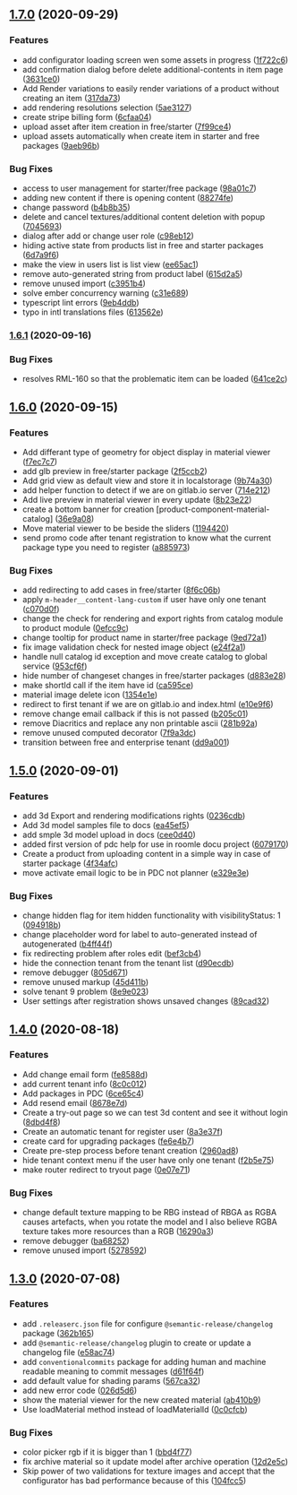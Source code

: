 ## [1.7.0](https://gitlab.com/roomle/web/roomle-pdc/compare/v1.6.1...v1.7.0) (2020-09-29)


### Features

* add configurator loading screen wen some assets in progress ([1f722c6](https://gitlab.com/roomle/web/roomle-pdc/commit/1f722c62319c51653e7e4d5510eb36c46dae0fef))
* add confirmation dialog before delete additional-contents in item page ([3631ce0](https://gitlab.com/roomle/web/roomle-pdc/commit/3631ce0d2c2fdb85acfa89ddb4544c498f46a57a))
* Add Render variations to easily render variations of a product without creating an item ([317da73](https://gitlab.com/roomle/web/roomle-pdc/commit/317da739f291f04cca40f71f2b588d0a34e91941))
* add rendering resolutions selection ([5ae3127](https://gitlab.com/roomle/web/roomle-pdc/commit/5ae31277eb397f63d534615fd649efda70059dba))
* create stripe billing form ([6cfaa04](https://gitlab.com/roomle/web/roomle-pdc/commit/6cfaa04b6c3ede79cdc9a86a5340e9fe0c4084d2))
* upload asset after item creation in free/starter ([7f99ce4](https://gitlab.com/roomle/web/roomle-pdc/commit/7f99ce47b71016fd700f47c56769682b080db005))
* upload assets automatically when create item in starter and free packages ([9aeb96b](https://gitlab.com/roomle/web/roomle-pdc/commit/9aeb96b04cce9561d53f95c49d9657d591b32f44))


### Bug Fixes

* access to user management for starter/free package ([98a01c7](https://gitlab.com/roomle/web/roomle-pdc/commit/98a01c7dd708294cdf4db708c3fc23ef4f354a4d))
* adding new content if there is opening content ([88274fe](https://gitlab.com/roomle/web/roomle-pdc/commit/88274fe067bb62b4fba727985df77f4462e39f78))
* change password ([b4b8b35](https://gitlab.com/roomle/web/roomle-pdc/commit/b4b8b35227e4b9a7a2b1af2d69e43a1ad069d9ec))
* delete and cancel textures/additional content deletion with popup ([7045693](https://gitlab.com/roomle/web/roomle-pdc/commit/7045693450cb253d6d71fd2ee4cbe295aefb16c1))
* dialog after add or change user role ([c98eb12](https://gitlab.com/roomle/web/roomle-pdc/commit/c98eb124c0d20670a6a187d1230deaf5820d9ade))
* hiding active state from products list in free and starter packages ([6d7a9f6](https://gitlab.com/roomle/web/roomle-pdc/commit/6d7a9f693afb98ad14db0fbd48e206c6317a1b3f))
* make the view in users list is list view ([ee65ac1](https://gitlab.com/roomle/web/roomle-pdc/commit/ee65ac10d61afc616425e05f6c368de509bbf1da))
* remove auto-generated string from product label ([615d2a5](https://gitlab.com/roomle/web/roomle-pdc/commit/615d2a501e8706c5e8989d3b9463046626086ca2))
* remove unused import ([c3951b4](https://gitlab.com/roomle/web/roomle-pdc/commit/c3951b4e5f905ee10ab006398d3aaa98596952c1))
* solve ember concurrency warning ([c31e689](https://gitlab.com/roomle/web/roomle-pdc/commit/c31e6893ef1e24a4b768e00700c5d35f54e97226))
* typescript lint errors ([9eb4ddb](https://gitlab.com/roomle/web/roomle-pdc/commit/9eb4ddbe24ab21858b420930bb5d347d4fad07e6))
* typo in intl translations files ([613562e](https://gitlab.com/roomle/web/roomle-pdc/commit/613562efdceec7dec2ed9401d92bb1ec26372d71))

### [1.6.1](https://gitlab.com/roomle/web/roomle-pdc/compare/v1.6.0...v1.6.1) (2020-09-16)


### Bug Fixes

* resolves RML-160 so that the problematic item can be loaded ([641ce2c](https://gitlab.com/roomle/web/roomle-pdc/commit/641ce2c7ea3d7c85c27843fce682edafcf3bcc48))

## [1.6.0](https://gitlab.com/roomle/web/roomle-pdc/compare/v1.5.0...v1.6.0) (2020-09-15)


### Features

* Add differant type of geometry for object display in material viewer ([f7ec7c7](https://gitlab.com/roomle/web/roomle-pdc/commit/f7ec7c77af41aa6597fb355f227f30c3c941be05))
* add glb preview in free/starter package ([2f5ccb2](https://gitlab.com/roomle/web/roomle-pdc/commit/2f5ccb20174b0bb4f7a4af35922e3c199181b333))
* Add grid view as default view and store it in localstorage ([9b74a30](https://gitlab.com/roomle/web/roomle-pdc/commit/9b74a306eadbeeae5919cd5dda68b06bb6deabf4))
* add helper function to detect if we are on gitlab.io server ([714e212](https://gitlab.com/roomle/web/roomle-pdc/commit/714e21286194f3c79902bd96aaf59d876a8abfa6))
* Add live preview in material viewer in every update ([8b23e22](https://gitlab.com/roomle/web/roomle-pdc/commit/8b23e22139a012092aaebc9e275d0c9e32895e43))
* create a bottom banner for creation [product-component-material-catalog] ([36e9a08](https://gitlab.com/roomle/web/roomle-pdc/commit/36e9a0852b45bff41afef9c85f988a56dd31ca6e))
* Move material viewer to be beside the sliders ([1194420](https://gitlab.com/roomle/web/roomle-pdc/commit/11944209ee5540e87b21c5c1806b547af430951c))
* send promo code after tenant registration to know what the current package type you need to register ([a885973](https://gitlab.com/roomle/web/roomle-pdc/commit/a885973702e2c4a81b1cddae52b1914c1119cb2c))


### Bug Fixes

* add redirecting to add cases in free/starter ([8f6c06b](https://gitlab.com/roomle/web/roomle-pdc/commit/8f6c06bdb4d51693a157c8b00290f22a1dcb7477))
* apply `m-header__content-lang-custom` if user have only one tenant ([c070d0f](https://gitlab.com/roomle/web/roomle-pdc/commit/c070d0f386adf9cfdc30d31a1fe367f37632772b))
* change the check for rendering and export rights from catalog module to product module ([0efcc9c](https://gitlab.com/roomle/web/roomle-pdc/commit/0efcc9cc4df01bc3e7418647960ec176365a3d28))
* change tooltip for product name in starter/free package ([9ed72a1](https://gitlab.com/roomle/web/roomle-pdc/commit/9ed72a10dc22ed9bb436cd36cf7018f39e0a3bd5))
* fix image validation check for nested image object ([e24f2a1](https://gitlab.com/roomle/web/roomle-pdc/commit/e24f2a187382a01659e645d9d5931cdbdd713ecd))
* handle null catalog id exception and move create catalog to global service ([953cf6f](https://gitlab.com/roomle/web/roomle-pdc/commit/953cf6fdda1243bdf214e99fdc0f79e7d28751c1))
* hide number of changeset changes in free/starter packages ([d883e28](https://gitlab.com/roomle/web/roomle-pdc/commit/d883e287956dc3cc6783c281b2763a3032f725e0))
* make shortId call if the item have id ([ca595ce](https://gitlab.com/roomle/web/roomle-pdc/commit/ca595ce49d5e3aa1414de7b9285e57a6c8714d75))
* material image delete icon ([1354e1e](https://gitlab.com/roomle/web/roomle-pdc/commit/1354e1e8b084caafd39507f3bf48af854630f673))
* redirect to first tenant if we are on gitlab.io and index.html ([e10e9f6](https://gitlab.com/roomle/web/roomle-pdc/commit/e10e9f6a63e5694a2f5fe0c16bab7481009a3570))
* remove change email callback if this is not passed ([b205c01](https://gitlab.com/roomle/web/roomle-pdc/commit/b205c01c824926aa7aa804cce07ee7f16c627163))
* remove Diacritics and replace any non printable ascii ([281b92a](https://gitlab.com/roomle/web/roomle-pdc/commit/281b92ab89cc1fbc07377803f81e8bf794298383))
* remove unused computed decorator ([7f9a3dc](https://gitlab.com/roomle/web/roomle-pdc/commit/7f9a3dcdbc33e62c4f9cd3503ef05962bf620615))
* transition between free and enterprise tenant ([dd9a001](https://gitlab.com/roomle/web/roomle-pdc/commit/dd9a001986cfc78bdc3e1f4395b631cbef875dcb))

## [1.5.0](https://gitlab.com/roomle/web/roomle-pdc/compare/v1.4.0...v1.5.0) (2020-09-01)


### Features

* add 3d Export and rendering modifications rights ([0236cdb](https://gitlab.com/roomle/web/roomle-pdc/commit/0236cdbae445b60ca0464177f20f99d31acfe657))
* Add 3d model samples file to docs ([ea45ef5](https://gitlab.com/roomle/web/roomle-pdc/commit/ea45ef5b736587bffedd933a13d3663c83095825))
* add smple 3d model upload in docs ([cee0d40](https://gitlab.com/roomle/web/roomle-pdc/commit/cee0d4032119e86fcd93cc308e747656dcae857b))
* added first version of pdc help for use in roomle docu project ([6079170](https://gitlab.com/roomle/web/roomle-pdc/commit/607917074dd3c07ba7255f625ce28303c78da3cb))
* Create a product from uploading content in a simple way in case of starter package ([4f34afc](https://gitlab.com/roomle/web/roomle-pdc/commit/4f34afcef2385c06c444d1ee0ac6b98de32de687))
* move activate email logic to be in PDC not planner ([e329e3e](https://gitlab.com/roomle/web/roomle-pdc/commit/e329e3e1ec6bee3210656b6d522588a33f91e8d3))


### Bug Fixes

* change hidden flag for item hidden functionality with visibilityStatus: 1 ([094918b](https://gitlab.com/roomle/web/roomle-pdc/commit/094918bdb8832d966d4264e77ff290425125af20))
* change placeholder word for label to auto-generated instead of  autogenerated ([b4ff44f](https://gitlab.com/roomle/web/roomle-pdc/commit/b4ff44fc871695dde0ff376713fb28762b791682))
* fix redirecting problem after roles edit ([bef3cb4](https://gitlab.com/roomle/web/roomle-pdc/commit/bef3cb4f13c926340f0ab201d2fb12eb8791370f))
* hide the connection tenant from the tenant list ([d90ecdb](https://gitlab.com/roomle/web/roomle-pdc/commit/d90ecdb36db0772f2bf3344af6e5c7264e6139ec))
* remove debugger ([805d671](https://gitlab.com/roomle/web/roomle-pdc/commit/805d67194aedcffebe1d0f6db4ae2b7f36862a60))
* remove unused markup ([45d411b](https://gitlab.com/roomle/web/roomle-pdc/commit/45d411b2c13b153a9e7f683978a1e9b5fe6dba55))
* solve tenant 9 problem ([8e9e023](https://gitlab.com/roomle/web/roomle-pdc/commit/8e9e02303ccc6eac0f548b94da8bfbdcd1c93ed1))
* User settings after registration shows unsaved changes ([89cad32](https://gitlab.com/roomle/web/roomle-pdc/commit/89cad32e2b6cfd36ab657c00b96781fb16460cf1))

## [1.4.0](https://gitlab.com/roomle/web/roomle-pdc/compare/v1.3.0...v1.4.0) (2020-08-18)


### Features

* Add change email form ([fe8588d](https://gitlab.com/roomle/web/roomle-pdc/commit/fe8588de46f37f876198a688fe0f7d02a28dd4e2))
* add current tenant info ([8c0c012](https://gitlab.com/roomle/web/roomle-pdc/commit/8c0c01202da821b9120e6d7d285001e09e4631ad))
* Add packages in PDC ([6ce65c4](https://gitlab.com/roomle/web/roomle-pdc/commit/6ce65c4406978e8b26cc3c3c125efdb1c6ca1bb7))
* Add resend email ([8678e7d](https://gitlab.com/roomle/web/roomle-pdc/commit/8678e7d61ba04851a7ebb22c6cef9df82472d57e))
* Create a try-out  page so we can test 3d content and see it without login ([8dbd4f8](https://gitlab.com/roomle/web/roomle-pdc/commit/8dbd4f815619facf1ffa02b6a61a061933c62989))
* Create an automatic tenant for register user ([8a3e37f](https://gitlab.com/roomle/web/roomle-pdc/commit/8a3e37fc1047a16c3d08f8b1292fb8aa01c7c1ed))
* create card for upgrading packages ([fe6e4b7](https://gitlab.com/roomle/web/roomle-pdc/commit/fe6e4b7bef3b2f87a68d5af3d7c2ab94cec90d57))
* Create pre-step process before tenant creation ([2960ad8](https://gitlab.com/roomle/web/roomle-pdc/commit/2960ad8cba56a438cad288275680ded9808d0043))
* hide tenant context menu if the user have only one tenant ([f2b5e75](https://gitlab.com/roomle/web/roomle-pdc/commit/f2b5e750e4f52d7323368c582cb7fd2643d7cea7))
* make router redirect to tryout page ([0e07e71](https://gitlab.com/roomle/web/roomle-pdc/commit/0e07e7166ade6c79af862de4fdd0a58b5c2c64dc))


### Bug Fixes

* change default texture mapping to be RBG instead of RBGA as RGBA causes artefacts, when you rotate the model and I also believe RGBA texture takes more resources than a RGB ([16290a3](https://gitlab.com/roomle/web/roomle-pdc/commit/16290a3187d2863b4a09a320b6ba0a34daabd8b3))
* remove debugger ([ba68252](https://gitlab.com/roomle/web/roomle-pdc/commit/ba68252c4a359c593b1e3b7839089daa89e5cf0e))
* remove unused import ([5278592](https://gitlab.com/roomle/web/roomle-pdc/commit/5278592ec6fac5a2d2683a0aa0faad107c569a30))

## [1.3.0](https://gitlab.com/roomle/web/roomle-pdc/compare/v1.2.1...v1.3.0) (2020-07-08)


### Features

* add `.releaserc.json` file for configure `@semantic-release/changelog` package ([362b165](https://gitlab.com/roomle/web/roomle-pdc/commit/362b16559f7bbb7a66d444a7956d39e2285cafbe))
* add `@semantic-release/changelog` plugin to create or update a changelog file ([e58ac74](https://gitlab.com/roomle/web/roomle-pdc/commit/e58ac74a3ce1802886b14f4747395abc464a8952))
* add `conventionalcommits` package for adding human and machine readable meaning to commit messages ([d61f64f](https://gitlab.com/roomle/web/roomle-pdc/commit/d61f64fdfd2f73a64b9dc2367afa36c2924070e6))
* add default value for shading params ([567ca32](https://gitlab.com/roomle/web/roomle-pdc/commit/567ca32d4947769931b1a8554954d5b003430248))
* add new error code ([026d5d6](https://gitlab.com/roomle/web/roomle-pdc/commit/026d5d652a4f293242914b0ea93b4a30e88a01f7))
* show the material viewer for the new created material ([ab410b9](https://gitlab.com/roomle/web/roomle-pdc/commit/ab410b972b10a0e2fbcb3d6d09f31566776fdc79))
* Use loadMaterial method instead of loadMaterialId ([0c0cfcb](https://gitlab.com/roomle/web/roomle-pdc/commit/0c0cfcb498f1f64e8e6eddd884ce0a013c7f3087))


### Bug Fixes

* color picker rgb if it is bigger than 1 ([bbd4f77](https://gitlab.com/roomle/web/roomle-pdc/commit/bbd4f77a844abc1df16d90c3c18509b009ce972b))
* fix archive material so it update model after archive operation ([12d2e5c](https://gitlab.com/roomle/web/roomle-pdc/commit/12d2e5cfe3e531d1fc247727ade3d9610ff8dd8b))
* Skip power of two validations for texture images and accept that the configurator has bad performance because of this ([104fcc5](https://gitlab.com/roomle/web/roomle-pdc/commit/104fcc550201329268b6ebc84a079f9ee033e86e))
